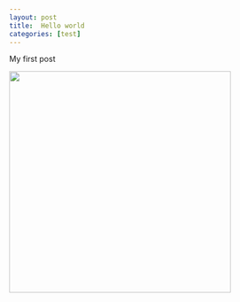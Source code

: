```yaml
---
layout: post
title:  Hello world
categories: [test]
---
```


My first post

<div class="text-center">
    <img src="{{ site.baseurl }}/images/octocat-gem.png" style="width: 400px;"/>
    
</div>

